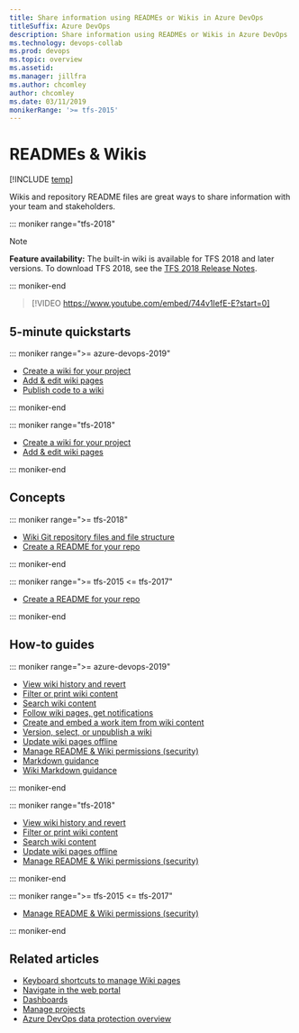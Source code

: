 ```yaml
---
title: Share information using READMEs or Wikis in Azure DevOps
titleSuffix: Azure DevOps
description: Share information using READMEs or Wikis in Azure DevOps  
ms.technology: devops-collab
ms.prod: devops
ms.topic: overview
ms.assetid:  
ms.manager: jillfra
ms.author: chcomley
author: chcomley
ms.date: 03/11/2019
monikerRange: '>= tfs-2015'
---
```


# READMEs & Wikis  

[!INCLUDE [temp](../../_shared/version-ts-tfs-2015-2016.md)]  

Wikis and repository README files are great ways to share information with your team and stakeholders.

::: moniker range="tfs-2018"

> [!NOTE]  
> **Feature availability:** The built-in wiki is available for TFS 2018 and later versions. To download TFS 2018, see the [TFS 2018 Release Notes](/visualstudio/releasenotes/tfs2018-relnotes).

::: moniker-end

> [!VIDEO https://www.youtube.com/embed/744v1IefE-E?start=0]

## 5-minute quickstarts  

::: moniker range=">= azure-devops-2019"

- [Create a wiki for your project](wiki-create-repo.md)  
- [Add & edit wiki pages](add-edit-wiki.md)  
- [Publish code to a wiki](publish-repo-to-wiki.md)  

::: moniker-end

::: moniker range="tfs-2018"

- [Create a wiki for your project](wiki-create-repo.md)  
- [Add & edit wiki pages](add-edit-wiki.md)  


::: moniker-end

## Concepts

::: moniker range=">= tfs-2018"

- [Wiki Git repository files and file structure](wiki-file-structure.md)  
- [Create a README for your repo](../../repos/git/create-a-readme.md?toc=/azure/devops/project/wiki/toc.json&bc=/azure/devops/project/wiki/breadcrumb/toc.json )

::: moniker-end

::: moniker range=">= tfs-2015 <= tfs-2017"

- [Create a README for your repo](../../repos/git/create-a-readme.md?toc=/azure/devops/project/wiki/toc.json&bc=/azure/devops/project/wiki/breadcrumb/toc.json )

::: moniker-end

## How-to guides

::: moniker range=">= azure-devops-2019"

- [View wiki history and revert](wiki-view-history.md)
- [Filter or print wiki content](filter-print-wiki.md)  
- [Search wiki content](search-wiki.md)
- [Follow wiki pages, get notifications](follow-notifications-wiki-pages.md)
- [Create and embed a work item from wiki content](create-embed-wit-from-wiki.md)
- [Version, select, or unpublish a wiki](wiki-select-unpublish-versions.md)  
- [Update wiki pages offline](wiki-update-offline.md)  
- [Manage README & Wiki permissions (security)](manage-readme-wiki-permissions.md)
- [Markdown guidance](markdown-guidance.md)
- [Wiki Markdown guidance](wiki-markdown-guidance.md)

::: moniker-end

::: moniker range="tfs-2018"

- [View wiki history and revert](wiki-view-history.md)
- [Filter or print wiki content](filter-print-wiki.md)  
- [Search wiki content](search-wiki.md)
- [Update wiki pages offline](wiki-update-offline.md)  
- [Manage README & Wiki permissions (security)](manage-readme-wiki-permissions.md)

::: moniker-end

::: moniker range=">= tfs-2015 <= tfs-2017"

- [Manage README & Wiki permissions (security)](manage-readme-wiki-permissions.md)

::: moniker-end

## Related articles

- [Keyboard shortcuts to manage Wiki pages](markdown-guidance.md)
- [Navigate in the web portal](..//navigation/index.md?toc=/azure/devops/project/wiki/toc.json&bc=/azure/devops/project/wiki/breadcrumb/toc.json)
- [Dashboards](../../report/dashboards/index.md)
- [Manage projects](../../organizations/projects/index.md)
- [Azure DevOps data protection overview](../../organizations/security/data-protection.md?toc=/azure/devops/project/wiki/toc.json&bc=/azure/devops/project/wiki/breadcrumb/toc.json)
